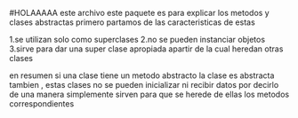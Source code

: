 #HOLAAAAA este archivo este paquete es para explicar los metodos y clases abstractas primero partamos de las caracteristicas de estas 

1.se utilizan solo como superclases
2.no se pueden instanciar objetos
3.sirve para dar una super clase apropiada apartir de la cual heredan otras clases 

en resumen si una clase tiene un metodo abstracto la clase es abstracta tambien , estas clases no se pueden inicializar ni recibir datos por decirlo de una manera simplemente sirven para que se herede de ellas los metodos correspondientes 